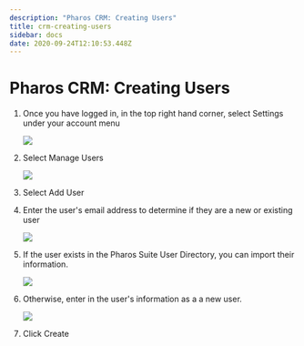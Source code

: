 ```yaml
---
description: "Pharos CRM: Creating Users"
title: crm-creating-users
sidebar: docs
date: 2020-09-24T12:10:53.448Z
---
```

# Pharos CRM: Creating Users

1. Once you have logged in, in the top right hand corner, select Settings under your account menu



   ![](/uploads/image_001.jpg)
2. Select Manage Users 



   ![](/uploads/image_002.jpg)
3. Select Add User 


4. Enter the user's email address to determine if they are a new or existing user



   ![](/uploads/image_004.jpg)


5. If the user exists in the Pharos Suite User Directory, you can import their information. 



   ![](/uploads/image_005.jpg)
6. Otherwise, enter in the user's information as a a new user.



   ![](/uploads/image_006.jpg)
7. Click Create